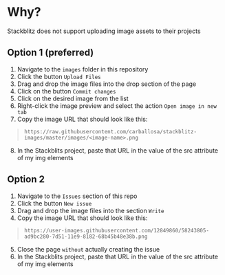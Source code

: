 # Why?
Stackblitz does not support uploading image assets to their projects

## Option 1 (preferred)
1. Navigate to the `images` folder in this repository
2. Click the button `Upload Files` 
3. Drag and drop the image files into the drop section of the page
4. Click on the button `Commit changes`
5. Click on the desired image from the list
6. Right-click the image preview and select the action `Open image in new tab` 
7. Copy the image URL that should look like this:

>  ```https://raw.githubusercontent.com/carballosa/stackblitz-images/master/images/<image-name>.png```
  
8. In the Stackblits project, paste that URL in the value of the src attribute of my img elements

## Option 2
1. Navigate to the `Issues` section of this repo
2. Click the button `New issue` 
3. Drag and drop the image files into the section `Write`
4. Copy the image URL that should look like this:

>  ```https://user-images.githubusercontent.com/12849860/58243805-ad9bc280-7d51-11e9-8182-68b45b48e38b.png```
  
5. Close the page `without` actually creating the issue
6. In the Stackblits project, paste that URL in the value of the src attribute of my img elements
